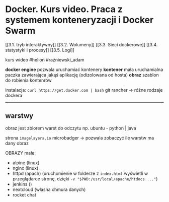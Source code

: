 

# Docker. Kurs video. Praca z systemem konteneryzacji i Docker Swarm
[[3.1.  tryb interaktywny]]
[[3.2. Wolumeny]]
[[3.3. Sieci dockerowe]]
[[3.4. statystyki i procesy]]
[[3.5. Logi]]



kurs wideo
#helion #raźniewski_adam

**docker engine** pozwala uruchamiać kontenery
**kontener** mała uruchamialna paczka zawierająca jakąś aplikację (odizolowana od hosta)
**obraz** szablon do robienia kontenrów

instalacja:
`curl https://get.docker.com | bash`
git rancher -> różne rodzaje dockera

---
## warstwy
obraz jest zbiorem warst do odczytu 
np.
ubuntu - python
 |
java

strona `imagelayers.io`
microbadger -> pozwala zobaczyć ile warstw ma dany obraz

OBRAZY małe:
- alpine (linux)
- nginx (linux)
- httpd (apach) (uruchomienie w folderze z `index.html` wyświetli w przeglądarce stronę, dzięki `-v "$PWD:/usr/local/apache/htdocs ..."`)
- jenkins ()
- nextcloud (własna chmura danych)
- rocket chat























